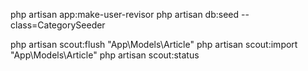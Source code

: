 <!-- comando per render utente revisore -->
php artisan app:make-user-revisor <emailUtente>
php artisan db:seed --class=CategorySeeder

<!-- Il comando php artisan scout:flush rimuove tutti i record di un modello da un indice di ricerca; il comando php artisan
scout:import invece importa tutti i record di un modello in un indice di ricerca. -->
php artisan scout:flush "App\Models\Article"
php artisan scout:import "App\Models\Article"
php artisan scout:status
